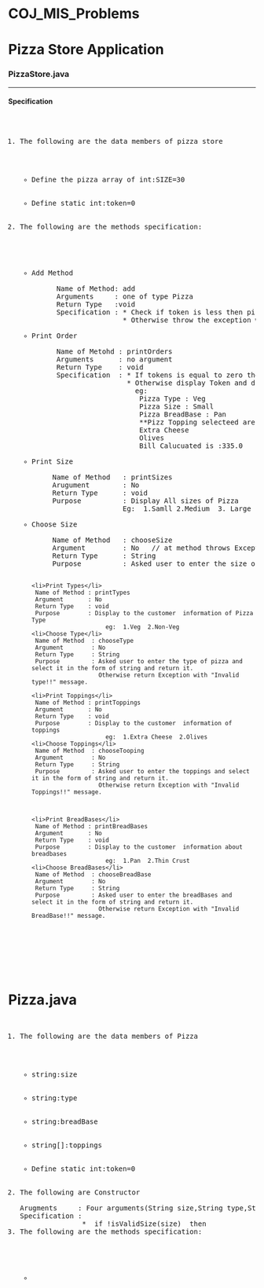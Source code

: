 # COJ_MIS_Problems

# Pizza Store Application

<h3>PizzaStore.java</h3>
<hr/>
<h4>Specification</h4>
<pre>
<ol>

<li>The following are the data members of pizza store</li>
<ul>
  <li>Define the pizza array of int:SIZE=30</li>
  <li>Define static int:token=0</li>
</ul>
<li>The following are the methods specification:</li>
  <ul>
      <li>Add Method</li>
      Name of Method: add
      Arguments     : one of type Pizza
      Return Type   :void
      Specification : * Check if token is less then pizza length then add pizza info inside pizza array of index token.
                      * Otherwise throw the exception with message colsed for today!!.
      <li>Print Order</li>
      Name of Metohd : printOrders
      Arguments      : no argument
      Return Type    : void
      Specification  : * If tokens is equal to zero then display "No orders till now" and return control.
                       * Otherwise display Token and display 
                         eg:
                          Pizza Type : Veg
                          Pizza Size : Small
                          Pizza BreadBase : Pan
                          **Pizz Topping selecteed are*****
                          Extra Cheese
                          Olives
                          Bill Calucuated is :335.0
     <li>Print Size</li>
     Name of Method   : printSizes
     Arugument        : No
     Return Type      : void
     Purpose          : Display All sizes of Pizza
                      Eg:  1.Samll 2.Medium  3. Large
     <li>Choose Size</li>
     Name of Method   : chooseSize
     Argument         : No   // at method throws Exception
     Return Type      : String
     Purpose          : Asked user to enter the size of Pizza and select it in the form of string and return it otherwise return execption with "invalid size!!" message.
    
    <li>Print Types</li>
     Name of Method : printTypes
     Argument       : No
     Return Type    : void
     Purpose        : Display to the customer  information of Pizza Type 
                         eg:  1.Veg  2.Non-Veg
    <li>Choose Type</li>  
     Name of Method  : chooseType
     Argument        : No
     Return Type     : String
     Purpose         : Asked user to enter the type of pizza and select it in the form of string and return it.
                       Otherwise return Exception with "Invalid type!!" message.
    
    <li>Print Toppings</li>
     Name of Method : printToppings
     Argument       : No
     Return Type    : void
     Purpose        : Display to the customer  information of toppings 
                         eg:  1.Extra Cheese  2.Olives
    <li>Choose Toppings</li>  
     Name of Method  : chooseTooping
     Argument        : No
     Return Type     : String
     Purpose         : Asked user to enter the toppings and select it in the form of string and return it.
                       Otherwise return Exception with "Invalid Toppings!!" message.
    
     
     
    <li>Print BreadBases</li>
     Name of Method : printBreadBases
     Argument       : No
     Return Type    : void
     Purpose        : Display to the customer  information about breadbases 
                         eg:  1.Pan  2.Thin Crust
    <li>Choose BreadBases</li>  
     Name of Method  : chooseBreadBase
     Argument        : No
     Return Type     : String
     Purpose         : Asked user to enter the breadBases and select it in the form of string and return it.
                       Otherwise return Exception with "Invalid BreadBase!!" message.
     
  </ul>
  </ol>
</pre>

# Pizza.java
<pre>
<ol>
<li>The following are the data members of Pizza</li>
<ul>
  <li>string:size</li>
  <li>string:type</li>
  <li>string:breadBase</li>
  <li>string[]:toppings</li>
  <li>Define static int:token=0</li>
</ul>
<li>The following are Constructor</li>
Arugments     : Four arguments(String size,String type,String breadBase,String[] toppings) throws Exception.
Specification : 
               *  if !isValidSize(size)  then
<li>The following are the methods specification:</li>
  <ul>
    <li></li>
    
    
  
  </ul>
</pre>

